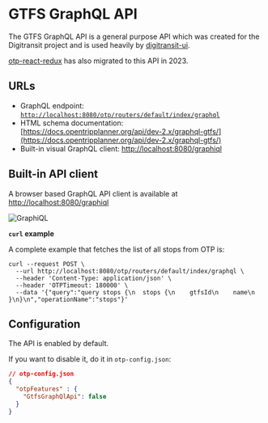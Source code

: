 # GTFS GraphQL API

The GTFS GraphQL API is a general purpose API which was created for the Digitransit project and is 
used heavily by [digitransit-ui](https://github.com/HSLdevcom/digitransit-ui).

[otp-react-redux](https://github.com/opentripplanner/otp-react-redux) has also migrated to this API in 2023.

## URLs 
 - GraphQL endpoint: [`http://localhost:8080/otp/routers/default/index/graphql`](http://localhost:8080/otp/routers/default/index/graphql)
 - HTML schema documentation: [https://docs.opentripplanner.org/api/dev-2.x/graphql-gtfs/](https://docs.opentripplanner.org/api/dev-2.x/graphql-gtfs/)
 - Built-in visual GraphQL client: [http://localhost:8080/graphiql](http://localhost:8080/graphiql)

## Built-in API client

A browser based GraphQL API client is available at [http://localhost:8080/graphiql](http://localhost:8080/graphiql)

![GraphiQL](../images/graphiql.png)

**`curl` example**

A complete example that fetches the list of all stops from OTP is:

```
curl --request POST \
  --url http://localhost:8080/otp/routers/default/index/graphql \
  --header 'Content-Type: application/json' \
  --header 'OTPTimeout: 180000' \
  --data '{"query":"query stops {\n  stops {\n    gtfsId\n    name\n  }\n}\n","operationName":"stops"}'
```
## Configuration

The API is enabled by default.

If you want to disable it, do it in `otp-config.json`:

```json
// otp-config.json
{
  "otpFeatures" : {
    "GtfsGraphQlApi": false
  }
}
```